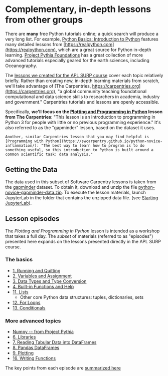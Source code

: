 # Complementary, in-depth lessons from other groups

There are **many** free Python tutorials online; a quick search will produce a very long list. For example, [Python Basics: Introduction to Python](https://realpython.com/learning-paths/python-basics/) features many detailed lessons from [https://realpython.com](https://realpython.com), which are a great source for Python in-depth learning. [Project Pythia Foundations](https://foundations.projectpythia.org/landing-page.html) has a great collection of more advanced tutorials especially geared for the earth sciences, including Oceanography.

The [lessons we created for the APL SURP course](lessons/index) cover each topic relatively briefly. Rather than creating new, in-depth learning materials from scratch, we'll take advantage of [The Carpentries, https://carpentries.org](https://carpentries.org), "a global community teaching foundational computational and data science skills to researchers in academia, industry and government." Carpentries tutorials and lessons are openly accessible.

Specifically, **we'll focus on the [Plotting and Programming in Python](https://swcarpentry.github.io/python-novice-gapminder/) lesson from The Carpentries**: "This lesson is an introduction to programming in Python 3 for people with little or no previous programming experience." It's also referred to as the "gapminder" lesson, based on the dataset it uses.

```{note}
Another, similar Carpentries lesson that you may find helpful is [Programming with Python](https://swcarpentry.github.io/python-novice-inflammation/): "The best way to learn how to program is to do something useful, so this introduction to Python is built around a common scientific task: data analysis."
```

## Getting the Data

The data used in this subset of Software Carpentry lessons is taken from the [gapminder](https://en.wikipedia.org/wiki/Gapminder_Foundation) dataset. To obtain it, download and unzip the file [python-novice-gapminder-data.zip](https://swcarpentry.github.io/python-novice-gapminder/files/python-novice-gapminder-data.zip). To execute the lesson materials, launch JupyterLab in the folder that contains the unzipped data file. (see [Starting JupyterLab](https://swcarpentry.github.io/python-novice-gapminder/01-run-quit.html#starting-jupyterlab)).

## Lesson episodes

The *Plotting and Programming in Python* lesson is intended as a workshop that takes a full day. The *subset* of materials (referred to as "episodes") presented here expands on the lessons presented directly in the APL SURP course.

### The basics

- [1. Running and Quitting](https://swcarpentry.github.io/python-novice-gapminder/01-run-quit.html)
- [2. Variables and Assignment](https://swcarpentry.github.io/python-novice-gapminder/02-variables.html)
- [3. Data Types and Type Conversion](https://swcarpentry.github.io/python-novice-gapminder/03-types-conversion.html)
- [4. Built-in Functions and Help](https://swcarpentry.github.io/python-novice-gapminder/04-built-in.html)
- [11. Lists](https://swcarpentry.github.io/python-novice-gapminder/11-lists.html)
    - Other core Python data structures: tuples, dictionaries, sets
- [12. For Loops](https://swcarpentry.github.io/python-novice-gapminder/12-for-loops.html)
- [13. Conditionals](https://swcarpentry.github.io/python-novice-gapminder/13-conditionals.html)

### More advanced topics

- [Numpy -- from Project Pythia](https://foundations.projectpythia.org/core/numpy/numpy-basics.html)
- [6. Libraries](https://swcarpentry.github.io/python-novice-gapminder/06-libraries.html)
- [7. Reading Tabular Data into DataFrames](https://swcarpentry.github.io/python-novice-gapminder/07-reading-tabular.html)
- [8. Pandas DataFrames](https://swcarpentry.github.io/python-novice-gapminder/08-data-frames.html)
- [9. Plotting](https://swcarpentry.github.io/python-novice-gapminder/09-plotting.html)
- [16. Writing Functions](https://swcarpentry.github.io/python-novice-gapminder/16-writing-functions.html)

The key points from each episode are [summarized here](https://swcarpentry.github.io/python-novice-gapminder/instructor/key-points.html)
